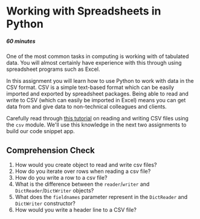 [//]: <> (author: Joe Turner)
[//]: <> (type: 3pc)
[//]: <> (time: 60)

# Working with Spreadsheets in Python
##### 60 minutes

One of the most common tasks in computing is working with of tabulated data.  You will almost certainly have experience with this through using spreadsheet programs such as Excel. 

In this assignment you will learn how to use Python to work with data in the CSV format. CSV is a simple text-based format which can be easily imported and exported by spreadsheet packages. Being able to read and write to CSV (which can easily be imported in Excel) means you can get data from and give data to non-technical colleagues and clients.

Carefully read through [this tutorial](http://java.dzone.com/articles/python-101-reading-and-writing) on reading and writing CSV files using the `csv` module. We'll use this knowledge in the next two assignments to build our code snippet app.

## Comprehension Check

1. How would you create object to read and write csv files?
2. How do you iterate over rows when reading a csv file?
3. How do you write a row to a csv file?
4. What is the difference between the `reader`/`writer` and `DictReader`/`DictWriter` objects?
5. What does the `fieldnames` parameter represent in the `DictReader` and `DictWriter` constructor?
6. How would you write a header line to a CSV file?
